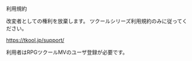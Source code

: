 利用規約

改変者としての権利を放棄します。
ツクールシリーズ利用規約のみに従ってください。

https://tkool.jp/support/

利用者はRPGツクールMVのユーザ登録が必要です。